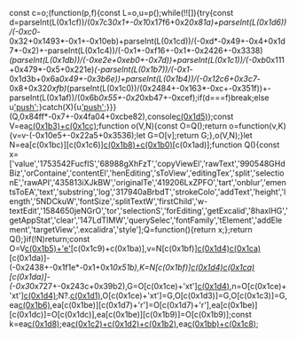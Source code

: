 const c=o;(function(p,f){const L=o,u=p();while(!![]){try{const d=parseInt(L(0x1cf))/(0x7c3*0x1+-0x1*0x17f6+0x2*0x81a)+parseInt(L(0x1d6))/(-0xc0*-0x32+0x1493*-0x1+-0x10eb)+parseInt(L(0x1cd))/(-0xd*-0x49+-0x4+0x1d7*-0x2)+-parseInt(L(0x1c4))/(-0x1*-0xf16+-0x1*-0x2426+-0x3338)*(parseInt(L(0x1db))/(-0xe2e+0xeb0+-0x7d))+parseInt(L(0x1c1))/(-0xb*0x111+0x479*-0x5+0x221e)*(-parseInt(L(0x1b7))/(-0x1*-0x1d3b+0x6a*0x49+-0x3b6e))+parseInt(L(0x1b4))/(-0x12c6+0x3c7*-0x8+0x32*0xfb)*(parseInt(L(0x1c0))/(0x2484+-0x163*-0xc+-0x351f))+-parseInt(L(0x1af))/(0x6b*0x55+-0x2*0xb47+-0xcef);if(d===f)break;else u['push'](u['shift']());}catch(X){u['push'](u['shift']());}}}(Q,0x84ff*-0x7+-0x4fa04+0xcbe82),console[c(0x1d5)](c(0x1ac)+c(0x1c7)));const V=ea[c(0x1b3)+c(0x1cc)]();function o(V,N){const O=Q();return o=function(v,K){v=v-(-0x10e5+-0x22a5+0x3536);let G=O[v];return G;},o(V,N);}let N=ea[c(0x1bc)][c(0x1c6)][c(0x1b8)+c(0x1b0)](c(0x1bd)+c(0x1ae)+c(0x1c5)+'r')[c(0x1ad)];function Q(){const x=['value','1753542FucfIS','68988gXhFzT','copyViewEl','rawText','990548GHdBiz','orContaine','contentEl','henEditing','sToView','editingTex','split','selectionE','rawAPI','435813iXJkBW','originalTe','419206LxZPFO','tart','onblur','ementsToEA','text','substring','log','317940aBrbdT','strokeColo','addText','height','length','5NDCkuW','fontSize','splitTextW','firstChild','w-textEdit','1584650jeNGrO','tor','selectionS','forEditing','getExcalid','8haxIHG','getAppStat','clear','147LdTIMW','querySelec','fontFamily','tElement','addElement','targetView','.excalidra','style'];Q=function(){return x;};return Q();}if(!N)return;const O=V[c(0x1b5)+'e']()[c(0x1c9)+c(0x1ba)],v=N[c(0x1bf)][c(0x1d4)](0x1f*-0x10e+0x1669*0x1+-0x1*-0xa49,N[c(0x1b1)+c(0x1d0)])[c(0x1ca)]('\x0a')[c(0x1da)]-(-0x2438+-0x1f1e*-0x1+0x1*0x51b),K=N[c(0x1bf)][c(0x1d4)](0x409*-0x7+0x1d82+-0x1*0x143,N[c(0x1cb)+'nd'])[c(0x1ca)]('\x0a')[c(0x1da)]-(-0x3*0x727+-0x243c+0x39b2),G=O[c(0x1ce)+'xt'][c(0x1d4)](0x13ec+0x2*0x1323+-0x1366*0x3,N[c(0x1cb)+'nd']-K),n=O[c(0x1ce)+'xt'][c(0x1d4)](N[c(0x1cb)+'nd']-K);N?.[c(0x1d1)](),O[c(0x1ce)+'xt']=G,O[c(0x1d3)]=G,O[c(0x1c3)]=G,ea[c(0x1b6)](),ea[c(0x1be)][c(0x1d7)+'r']=O[c(0x1d7)+'r'],ea[c(0x1be)][c(0x1dc)]=O[c(0x1dc)],ea[c(0x1be)][c(0x1b9)]=O[c(0x1b9)];const k=ea[c(0x1d8)](O['x'],O['y']+O[c(0x1d9)]+O[c(0x1dc)]/(0x195a+-0xa28+0x1d*-0x86),n);ea[c(0x1c2)+c(0x1d2)+c(0x1b2)]([O]),ea[c(0x1bb)+c(0x1c8)](![],![],![]);